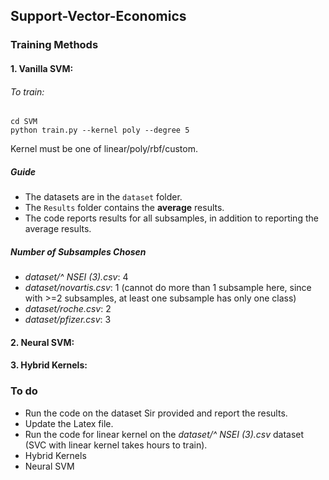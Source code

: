 ## Support-Vector-Economics


### Training Methods


#### 1. Vanilla SVM:

###### To train:
```
cd SVM
python train.py --kernel poly --degree 5
```
Kernel must be one of linear/poly/rbf/custom.

##### Guide

- The datasets are in the ```dataset``` folder.
- The ```Results``` folder contains the **average** results.
- The code reports results for all subsamples, in addition to reporting the average results.

##### Number of Subsamples Chosen
- *dataset/^ NSEI (3).csv*: 4 
- *dataset/novartis.csv*: 1 (cannot do more than 1 subsample here, since with >=2 subsamples, at least one subsample has only one class)
- *dataset/roche.csv*: 2
- *dataset/pfizer.csv*: 3


#### 2. Neural SVM:


#### 3. Hybrid Kernels:


### To do

- Run the code on the dataset Sir provided and report the results.
- Update the Latex file.
- Run the code for linear kernel on the *dataset/^ NSEI (3).csv* dataset (SVC with linear kernel takes hours to train).
- Hybrid Kernels
- Neural SVM
